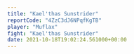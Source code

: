 ```yaml
---
title: "Kael'thas Sunstrider"
reportCode: "4ZzC3dJ6NPqfKgTB"
player: "Muflax"
fight: "Kael'thas Sunstrider"
date: 2021-10-18T19:02:24.561000+00:00
---
```

